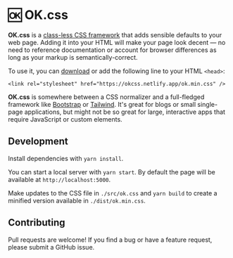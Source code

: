 # 🆗 OK.css

**OK.css** is a
[class-less CSS framework](https://css-tricks.com/no-class-css-frameworks/) that adds sensible defaults to your web page. Adding it into your HTML will make your page look decent — no need to reference documentation or account for browser differences as long as your markup is semantically-correct.

To use it, you can [download](https://okcss.netlify.app/ok.min.css) or add the following line to your HTML <code>&lt;head&gt;</code>:

```
<link rel="stylesheet" href="https://okcss.netlify.app/ok.min.css" />
```

**OK.css** is somewhere between a CSS normalizer and a full-fledged framework like [Bootstrap](https://getbootstrap.com/)</a> or [Tailwind](https://tailwindcss.com/)</a>. It's great for blogs or small single-page applications, but might not be so great for large, interactive apps that require JavaScript or custom elements.

## Development

Install dependencies with `yarn install`.

You can start a local server with `yarn start`. By default the page will be available at `http://localhost:5000`.

Make updates to the CSS file in `./src/ok.css` and `yarn build` to create a minified version available in `./dist/ok.min.css`.

## Contributing

Pull requests are welcome! If you find a bug or have a feature request, please submit a GitHub issue.
